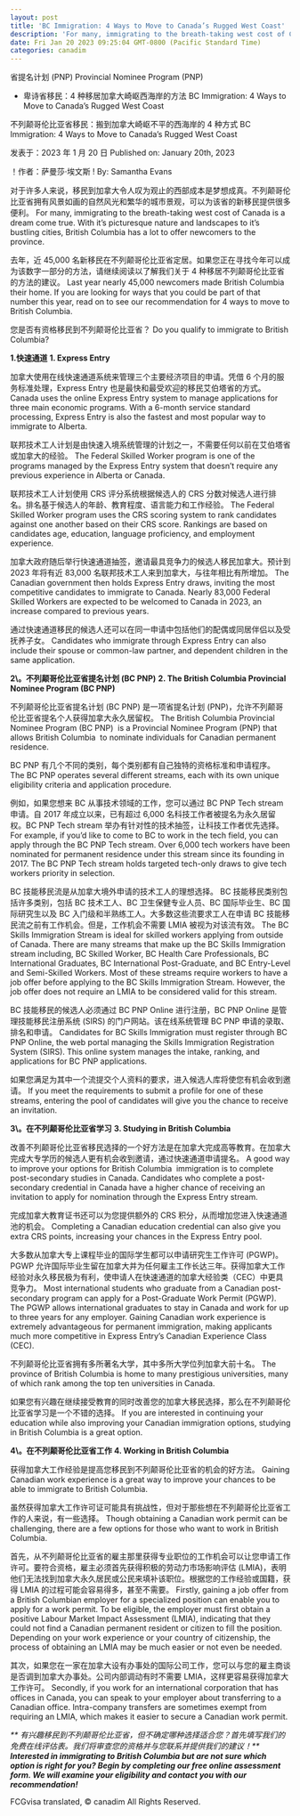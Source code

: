 ```yaml
---
layout: post
title: 'BC Immigration: 4 Ways to Move to Canada’s Rugged West Coast'
description: 'For many, immigrating to the breath-taking west cost of Canada is a dream come true. With it’s picturesque nature and landscapes to it’s bustling cities, […]'
date: Fri Jan 20 2023 09:25:04 GMT-0800 (Pacific Standard Time)
categories: canadim
---
```


省提名计划 (PNP)	Provincial Nominee Program (PNP)
	
* 卑诗省移民：4 种移居加拿大崎岖西海岸的方法	  BC Immigration: 4 Ways to Move to Canada’s Rugged West Coast
	
不列颠哥伦比亚省移民：搬到加拿大崎岖不平的西海岸的 4 种方式	BC Immigration: 4 Ways to Move to Canada’s Rugged West Coast
	
发表于：2023 年 1 月 20 日	Published on: January 20th, 2023
	
！作者：萨曼莎·埃文斯	! By: Samantha Evans   
	
对于许多人来说，移民到加拿大令人叹为观止的西部成本是梦想成真。不列颠哥伦比亚省拥有风景如画的自然风光和繁华的城市景观，可以为该省的新移民提供很多便利。	For many, immigrating to the breath-taking west cost of Canada is a dream come true. With it’s picturesque nature and landscapes to it’s bustling cities, British Columbia has a lot to offer newcomers to the province.
	
去年，近 45,000 名新移民在不列颠哥伦比亚省定居。如果您正在寻找今年可以成为该数字一部分的方法，请继续阅读以了解我们关于 4 种移居不列颠哥伦比亚省的方法的建议。	Last year nearly 45,000 newcomers made British Columbia their home. If you are looking for ways that you could be part of that number this year, read on to see our recommendation for 4 ways to move to British Columbia.
	
您是否有资格移民到不列颠哥伦比亚省？	Do you qualify to immigrate to British Columbia?
	
**1\.快速通道**	**1\. Express Entry**
	
加拿大使用在线快速通道系统来管理三个主要经济项目的申请。凭借 6 个月的服务标准处理，Express Entry 也是最快和最受欢迎的移民艾伯塔省的方式。	Canada uses the online Express Entry system to manage applications for three main economic programs. With a 6-month service standard processing, Express Entry is also the fastest and most popular way to immigrate to Alberta.
	
联邦技术工人计划是由快速入境系统管理的计划之一，不需要任何以前在艾伯塔省或加拿大的经验。	The Federal Skilled Worker program is one of the programs managed by the Express Entry system that doesn’t require any previous experience in Alberta or Canada.
	
联邦技术工人计划使用 CRS 评分系统根据候选人的 CRS 分数对候选人进行排名。排名基于候选人的年龄、教育程度、语言能力和工作经验。	The Federal Skilled Worker program uses the CRS scoring system to rank candidates against one another based on their CRS score. Rankings are based on candidates age, education, language proficiency, and employment experience.
	
加拿大政府随后举行快速通道抽签，邀请最具竞争力的候选人移民加拿大。预计到 2023 年将有近 83,000 名联邦技术工人来到加拿大，与往年相比有所增加。	The Canadian government then holds Express Entry draws, inviting the most competitive candidates to immigrate to Canada. Nearly 83,000 Federal Skilled Workers are expected to be welcomed to Canada in 2023, an increase compared to previous years.
	
通过快速通道移民的候选人还可以在同一申请中包括他们的配偶或同居伴侣以及受抚养子女。	Candidates who immigrate through Express Entry can also include their spouse or common-law partner, and dependent children in the same application.
	
**2\。不列颠哥伦比亚省提名计划 (BC PNP)**	**2\. The British Columbia Provincial Nominee Program (BC PNP)**
	
不列颠哥伦比亚省提名计划 (BC PNP) 是一项省提名计划 (PNP)，允许不列颠哥伦比亚省提名个人获得加拿大永久居留权。	The British Columbia Provincial Nominee Program (BC PNP)  is a Provincial Nominee Program (PNP) that allows British Columbia  to nominate individuals for Canadian permanent residence.
	
BC PNP 有几个不同的类别，每个类别都有自己独特的资格标准和申请程序。	The BC PNP operates several different streams, each with its own unique eligibility criteria and application procedure.
	
例如，如果您想来 BC 从事技术领域的工作，您可以通过 BC PNP Tech stream 申请。自 2017 年成立以来，已有超过 6,000 名科技工作者被提名为永久居留权。BC PNP Tech stream 举办有针对性的技术抽签，让科技工作者优先选择。	For example, if you’d like to come to BC to work in the tech field, you can apply through the BC PNP Tech stream. Over 6,000 tech workers have been nominated for permanent residence under this stream since its founding in 2017. The BC PNP Tech stream holds targeted tech-only draws to give tech workers priority in selection. 
	
BC 技能移民流是从加拿大境外申请的技术工人的理想选择。 BC 技能移民类别包括许多类别，包括 BC 技术工人、BC 卫生保健专业人员、BC 国际毕业生、BC 国际研究生以及 BC 入门级和半熟练工人。大多数这些流要求工人在申请 BC 技能移民流之前有工作机会。但是，工作机会不需要 LMIA 被视为对该流有效。	The BC Skills Immigration Stream is ideal for skilled workers applying from outside of Canada. There are many streams that make up the BC Skills Immigration stream including, BC Skilled Worker, BC Health Care Professionals, BC International Graduates, BC International Post-Graduate, and BC Entry-Level and Semi-Skilled Workers. Most of these streams require workers to have a job offer before applying to the BC Skills Immigration Stream. However, the job offer does not require an LMIA to be considered valid for this stream.
	
BC 技能移民的候选人必须通过 BC PNP Online 进行注册，BC PNP Online 是管理技能移民注册系统 (SIRS) 的门户网站。该在线系统管理 BC PNP 申请的录取、排名和申请。	Candidates for BC Skills Immigration must register through BC PNP Online, the web portal managing the Skills Immigration Registration System (SIRS). This online system manages the intake, ranking, and applications for BC PNP applications. 
	
如果您满足为其中一个流提交个人资料的要求，进入候选人库将使您有机会收到邀请。	If you meet the requirements to submit a profile for one of these streams, entering the pool of candidates will give you the chance to receive an invitation.
	
**3\。在不列颠哥伦比亚省学习**	**3\. Studying in British Columbia**
	
改善不列颠哥伦比亚省移民选择的一个好方法是在加拿大完成高等教育。在加拿大完成大专学历的候选人更有机会收到邀请，通过快速通道申请提名。	A good way to improve your options for British Columbia  immigration is to complete post-secondary studies in Canada. Candidates who complete a post-secondary credential in Canada have a higher chance of receiving an invitation to apply for nomination through the Express Entry stream.
	
完成加拿大教育证书还可以为您提供额外的 CRS 积分，从而增加您进入快速通道池的机会。	Completing a Canadian education credential can also give you extra CRS points, increasing your chances in the Express Entry pool.
	
大多数从加拿大专上课程毕业的国际学生都可以申请研究生工作许可 (PGWP)。 PGWP 允许国际毕业生留在加拿大并为任何雇主工作长达三年。获得加拿大工作经验对永久移民极为有利，使申请人在快速通道的加拿大经验类（CEC）中更具竞争力。	Most international students who graduate from a Canadian post-secondary program can apply for a Post-Graduate Work Permit (PGWP). The PGWP allows international graduates to stay in Canada and work for up to three years for any employer. Gaining Canadian work experience is extremely advantageous for permanent immigration, making applicants much more competitive in Express Entry’s Canadian Experience Class (CEC).
	
不列颠哥伦比亚省拥有多所著名大学，其中多所大学位列加拿大前十名。	The province of British Columbia is home to many prestigious universities, many of which rank among the top ten universities in Canada.
	
如果您有兴趣在继续接受教育的同时改善您的加拿大移民选择，那么在不列颠哥伦比亚省学习是一个不错的选择。	If you are interested in continuing your education while also improving your Canadian immigration options, studying in British Columbia is a great option.
	
**4\。在不列颠哥伦比亚省工作**	**4\. Working in British Columbia**
	
获得加拿大工作经验是提高您移民到不列颠哥伦比亚省的机会的好方法。	Gaining Canadian work experience is a great way to improve your chances to be able to immigrate to British Columbia.
	
虽然获得加拿大工作许可证可能具有挑战性，但对于那些想在不列颠哥伦比亚省工作的人来说，有一些选择。	Though obtaining a Canadian work permit can be challenging, there are a few options for those who want to work in British Columbia.
	
首先，从不列颠哥伦比亚省的雇主那里获得专业职位的工作机会可以让您申请工作许可。要符合资格，雇主必须首先获得积极的劳动力市场影响评估 (LMIA)，表明他们无法找到加拿大永久居民或公民来填补该职位。根据您的工作经验或国籍，获得 LMIA 的过程可能会容易得多，甚至不需要。	Firstly, gaining a job offer from a British Columbian employer for a specialized position can enable you to apply for a work permit. To be eligible, the employer must first obtain a positive Labour Market Impact Assessment (LMIA), indicating that they could not find a Canadian permanent resident or citizen to fill the position. Depending on your work experience or your country of citizenship, the process of obtaining an LMIA may be much easier or not even be needed.
	
其次，如果您在一家在加拿大设有办事处的国际公司工作，您可以与您的雇主商谈是否调到加拿大办事处。公司内部调动有时不需要 LMIA，这样更容易获得加拿大工作许可。	Secondly, if you work for an international corporation that has offices in Canada, you can speak to your employer about transferring to a Canadian office. Intra-company transfers are sometimes exempt from requiring an LMIA, which makes it easier to secure a Canadian work permit.
	
_** 有兴趣移民到不列颠哥伦比亚省，但不确定哪种选择适合您？首先填写我们的免费在线评估表。我们将审查您的资格并与您联系并提供我们的建议！**_	_**Interested in immigrating to British Columbia but are not sure which option is right for you? Begin by completing our free online assessment form. We will examine your eligibility and contact you with our recommendation!**_
	
FCGvisa translated, © canadim All Rights Reserved.
